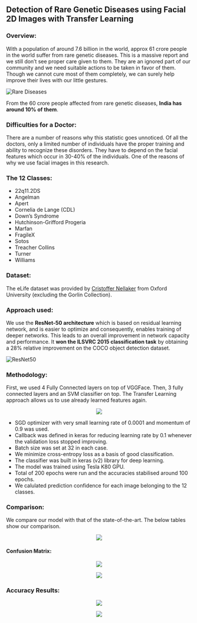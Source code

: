 ## Detection of Rare Genetic Diseases using Facial 2D Images with Transfer Learning

### Overview:
With a population of around 7.6 billion in the world, approx 61 crore people in the world suffer from rare genetic diseases. This is a massive report and we still don’t see proper care given to them. They are an ignored part of our community and we need suitable actions to be taken in favor of them. Though we cannot cure most of them completely, we can surely help improve their lives with our little gestures.

![Rare Diseases](/assets/rare_dis.jpg)

From the 60 crore people affected from rare genetic diseases, **India has around 10% of them**.

### Difficulties for a Doctor:
There are a number of reasons why this statistic goes unnoticed. Of all the doctors, only a limited number of individuals have the proper training and ability to recognize these disorders. They have to depend on the facial features which occur in 30-40% of the individuals. One of the reasons of why we use facial images in this research.

### The 12 Classes:
- 22q11.2DS                              
- Angelman
- Apert
- Cornelia de Lange (CDL)
- Down’s Syndrome
- Hutchinson-Grifford Progeria
- Marfan
- FragileX
- Sotos
- Treacher Collins
- Turner
- Williams 


### Dataset:
The eLife dataset was provided by [Cristoffer Nellaker](https://elifesciences.org/articles/02020) from Oxford University (excluding the Gorlin Collection).

### Approach used:
 We use the **ResNet-50 architecture** which is based on residual learning network, and is easier to optimize and consequently, enables training of deeper networks.
This leads to an overall improvement in network capacity and performance.
It **won the ILSVRC 2015 classification task** by obtaining a 28% relative improvement on the COCO object detection dataset.

![ResNet50](/assets/res50.jpg)

### Methodology:
First, we used 4 Fully Connected layers on top of VGGFace.
Then, 3 fully connected layers and an SVM classifier on top.
The Transfer Learning approach allows us to use already learned features again.

<p align="center">
  <img  src=/assets/methods.png/>
</p>

- SGD optimizer with very small learning rate of 0.0001 and momentum of 0.9 was used.
- Callback was defined in keras for reducing learning rate by 0.1 whenever the validation loss stopped improving.
- Batch size was set at 32 in each case.
- We minimize cross-entropy loss as a basis of good classification.
- The classifier was built in keras (v2) library for deep learning.
- The model was trained using Tesla K80 GPU.
- Total of 200 epochs were run and the accuracies stabilised around 100 epochs.
- We calulated prediction confidence for each image belonging to the 12 classes.

### Comparison:

We compare our model with that of the state-of-the-art. The below tables show our comparison.


<p align="center">
  <img  src=/assets/comparison.png/>
</p>


#### Confusion Matrix:


<p align="center">
  <img  src=/assets/conf_matrix.png/>
</p>



<p align="center">
  <img  src=/assets/conf_matrix_.png/>
</p>



### Accuracy Results:


<p align="center">
  <img  src=/assets/train.png/>
</p>


<p align="center">
  <img  src=/assets/train_.png>
</p>
